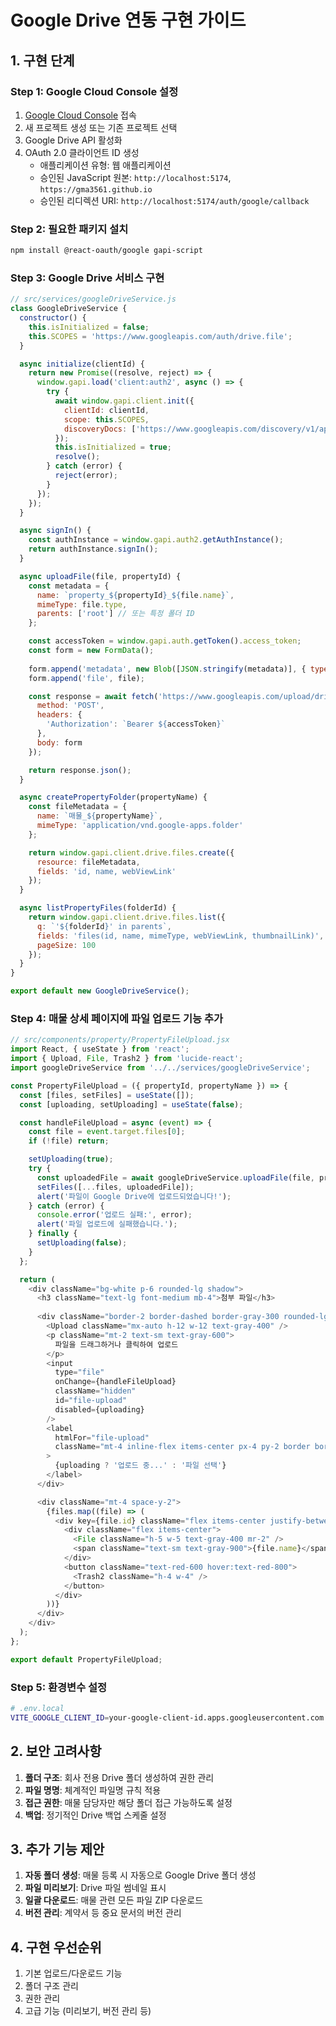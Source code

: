 # Google Drive 연동 구현 가이드

## 1. 구현 단계

### Step 1: Google Cloud Console 설정
1. [Google Cloud Console](https://console.cloud.google.com) 접속
2. 새 프로젝트 생성 또는 기존 프로젝트 선택
3. Google Drive API 활성화
4. OAuth 2.0 클라이언트 ID 생성
   - 애플리케이션 유형: 웹 애플리케이션
   - 승인된 JavaScript 원본: `http://localhost:5174`, `https://gma3561.github.io`
   - 승인된 리디렉션 URI: `http://localhost:5174/auth/google/callback`

### Step 2: 필요한 패키지 설치
```bash
npm install @react-oauth/google gapi-script
```

### Step 3: Google Drive 서비스 구현
```javascript
// src/services/googleDriveService.js
class GoogleDriveService {
  constructor() {
    this.isInitialized = false;
    this.SCOPES = 'https://www.googleapis.com/auth/drive.file';
  }

  async initialize(clientId) {
    return new Promise((resolve, reject) => {
      window.gapi.load('client:auth2', async () => {
        try {
          await window.gapi.client.init({
            clientId: clientId,
            scope: this.SCOPES,
            discoveryDocs: ['https://www.googleapis.com/discovery/v1/apis/drive/v3/rest']
          });
          this.isInitialized = true;
          resolve();
        } catch (error) {
          reject(error);
        }
      });
    });
  }

  async signIn() {
    const authInstance = window.gapi.auth2.getAuthInstance();
    return authInstance.signIn();
  }

  async uploadFile(file, propertyId) {
    const metadata = {
      name: `property_${propertyId}_${file.name}`,
      mimeType: file.type,
      parents: ['root'] // 또는 특정 폴더 ID
    };

    const accessToken = window.gapi.auth.getToken().access_token;
    const form = new FormData();
    
    form.append('metadata', new Blob([JSON.stringify(metadata)], { type: 'application/json' }));
    form.append('file', file);

    const response = await fetch('https://www.googleapis.com/upload/drive/v3/files?uploadType=multipart', {
      method: 'POST',
      headers: {
        'Authorization': `Bearer ${accessToken}`
      },
      body: form
    });

    return response.json();
  }

  async createPropertyFolder(propertyName) {
    const fileMetadata = {
      name: `매물_${propertyName}`,
      mimeType: 'application/vnd.google-apps.folder'
    };

    return window.gapi.client.drive.files.create({
      resource: fileMetadata,
      fields: 'id, name, webViewLink'
    });
  }

  async listPropertyFiles(folderId) {
    return window.gapi.client.drive.files.list({
      q: `'${folderId}' in parents`,
      fields: 'files(id, name, mimeType, webViewLink, thumbnailLink)',
      pageSize: 100
    });
  }
}

export default new GoogleDriveService();
```

### Step 4: 매물 상세 페이지에 파일 업로드 기능 추가
```javascript
// src/components/property/PropertyFileUpload.jsx
import React, { useState } from 'react';
import { Upload, File, Trash2 } from 'lucide-react';
import googleDriveService from '../../services/googleDriveService';

const PropertyFileUpload = ({ propertyId, propertyName }) => {
  const [files, setFiles] = useState([]);
  const [uploading, setUploading] = useState(false);

  const handleFileUpload = async (event) => {
    const file = event.target.files[0];
    if (!file) return;

    setUploading(true);
    try {
      const uploadedFile = await googleDriveService.uploadFile(file, propertyId);
      setFiles([...files, uploadedFile]);
      alert('파일이 Google Drive에 업로드되었습니다!');
    } catch (error) {
      console.error('업로드 실패:', error);
      alert('파일 업로드에 실패했습니다.');
    } finally {
      setUploading(false);
    }
  };

  return (
    <div className="bg-white p-6 rounded-lg shadow">
      <h3 className="text-lg font-medium mb-4">첨부 파일</h3>
      
      <div className="border-2 border-dashed border-gray-300 rounded-lg p-6 text-center">
        <Upload className="mx-auto h-12 w-12 text-gray-400" />
        <p className="mt-2 text-sm text-gray-600">
          파일을 드래그하거나 클릭하여 업로드
        </p>
        <input
          type="file"
          onChange={handleFileUpload}
          className="hidden"
          id="file-upload"
          disabled={uploading}
        />
        <label
          htmlFor="file-upload"
          className="mt-4 inline-flex items-center px-4 py-2 border border-transparent text-sm font-medium rounded-md text-white bg-blue-600 hover:bg-blue-700 cursor-pointer"
        >
          {uploading ? '업로드 중...' : '파일 선택'}
        </label>
      </div>

      <div className="mt-4 space-y-2">
        {files.map((file) => (
          <div key={file.id} className="flex items-center justify-between p-3 bg-gray-50 rounded">
            <div className="flex items-center">
              <File className="h-5 w-5 text-gray-400 mr-2" />
              <span className="text-sm text-gray-900">{file.name}</span>
            </div>
            <button className="text-red-600 hover:text-red-800">
              <Trash2 className="h-4 w-4" />
            </button>
          </div>
        ))}
      </div>
    </div>
  );
};

export default PropertyFileUpload;
```

### Step 5: 환경변수 설정
```bash
# .env.local
VITE_GOOGLE_CLIENT_ID=your-google-client-id.apps.googleusercontent.com
```

## 2. 보안 고려사항

1. **폴더 구조**: 회사 전용 Drive 폴더 생성하여 권한 관리
2. **파일 명명**: 체계적인 파일명 규칙 적용
3. **접근 권한**: 매물 담당자만 해당 폴더 접근 가능하도록 설정
4. **백업**: 정기적인 Drive 백업 스케줄 설정

## 3. 추가 기능 제안

1. **자동 폴더 생성**: 매물 등록 시 자동으로 Google Drive 폴더 생성
2. **파일 미리보기**: Drive 파일 썸네일 표시
3. **일괄 다운로드**: 매물 관련 모든 파일 ZIP 다운로드
4. **버전 관리**: 계약서 등 중요 문서의 버전 관리

## 4. 구현 우선순위

1. 기본 업로드/다운로드 기능
2. 폴더 구조 관리
3. 권한 관리
4. 고급 기능 (미리보기, 버전 관리 등)